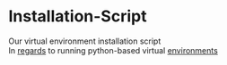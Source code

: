 # Installation-Script
Our virtual environment installation script  
In [regards](https://docs.python.org/3/library/venv.html) to running python-based virtual [environments](https://docs.python.org/3/library/venv.html)
